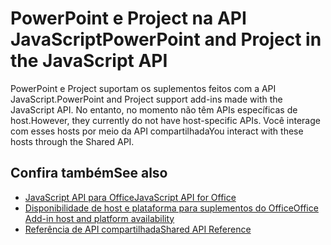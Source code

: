 # <a name="powerpoint-and-project-in-the-javascript-api"></a><span data-ttu-id="c6e5a-101">PowerPoint e Project na API JavaScript</span><span class="sxs-lookup"><span data-stu-id="c6e5a-101">PowerPoint and Project in the JavaScript API</span></span>

<span data-ttu-id="c6e5a-102">PowerPoint e Project suportam os suplementos feitos com a API JavaScript.</span><span class="sxs-lookup"><span data-stu-id="c6e5a-102">PowerPoint and Project support add-ins made with the JavaScript API.</span></span> <span data-ttu-id="c6e5a-103">No entanto, no momento não têm APIs específicas de host.</span><span class="sxs-lookup"><span data-stu-id="c6e5a-103">However, they currently do not have host-specific APIs.</span></span> <span data-ttu-id="c6e5a-104">Você interage com esses hosts por meio da API compartilhada</span><span class="sxs-lookup"><span data-stu-id="c6e5a-104">You interact with these hosts through the Shared API.</span></span> 

## <a name="see-also"></a><span data-ttu-id="c6e5a-105">Confira também</span><span class="sxs-lookup"><span data-stu-id="c6e5a-105">See also</span></span>

- [<span data-ttu-id="c6e5a-106">JavaScript API para Office</span><span class="sxs-lookup"><span data-stu-id="c6e5a-106">JavaScript API for Office</span></span>](/javascript/office/javascript-api-for-office)
- [<span data-ttu-id="c6e5a-107">Disponibilidade de host e plataforma para suplementos do Office</span><span class="sxs-lookup"><span data-stu-id="c6e5a-107">Office Add-in host and platform availability</span></span>](https://docs.microsoft.com/office/dev/add-ins/overview/office-add-in-availability)
- [<span data-ttu-id="c6e5a-108">Referência de API compartilhada</span><span class="sxs-lookup"><span data-stu-id="c6e5a-108">Shared API Reference</span></span>](/javascript/api/overview/office)